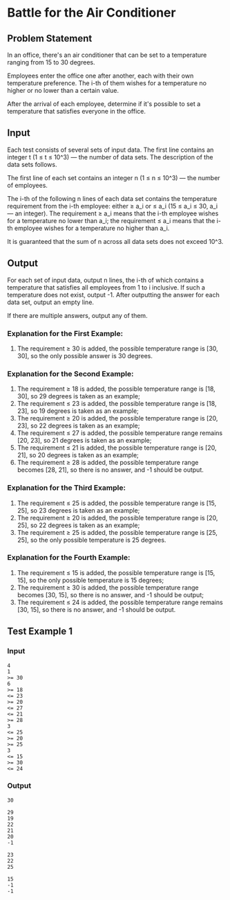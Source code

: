 # Battle for the Air Conditioner

## Problem Statement

In an office, there's an air conditioner that can be set to a temperature ranging from 15 to 30 degrees.

Employees enter the office one after another, each with their own temperature preference. The i-th of them wishes for a
temperature no higher or no lower than a certain value.

After the arrival of each employee, determine if it's possible to set a temperature that satisfies everyone in the
office.

## Input

Each test consists of several sets of input data. The first line contains an integer t (1 ≤ t ≤ 10^3) — the number of
data sets. The description of the data sets follows.

The first line of each set contains an integer n (1 ≤ n ≤ 10^3) — the number of employees.

The i-th of the following n lines of each data set contains the temperature requirement from the i-th employee: either ≥
a_i or ≤ a_i (15 ≤ a_i ≤ 30, a_i — an integer). The requirement ≥ a_i means that the i-th employee wishes for a
temperature no lower than a_i; the requirement ≤ a_i means that the i-th employee wishes for a temperature no higher
than a_i.

It is guaranteed that the sum of n across all data sets does not exceed 10^3.

## Output

For each set of input data, output n lines, the i-th of which contains a temperature that satisfies all employees from 1
to i inclusive. If such a temperature does not exist, output -1. After outputting the answer for each data set, output
an empty line.

If there are multiple answers, output any of them.

### Explanation for the First Example:

1. The requirement ≥ 30 is added, the possible temperature range is [30, 30], so the only possible answer is 30 degrees.

### Explanation for the Second Example:

1. The requirement ≥ 18 is added, the possible temperature range is [18, 30], so 29 degrees is taken as an example;
2. The requirement ≤ 23 is added, the possible temperature range is [18, 23], so 19 degrees is taken as an example;
3. The requirement ≥ 20 is added, the possible temperature range is [20, 23], so 22 degrees is taken as an example;
4. The requirement ≤ 27 is added, the possible temperature range remains [20, 23], so 21 degrees is taken as an example;
5. The requirement ≤ 21 is added, the possible temperature range is [20, 21], so 20 degrees is taken as an example;
6. The requirement ≥ 28 is added, the possible temperature range becomes [28, 21], so there is no answer, and -1 should
   be output.

### Explanation for the Third Example:

1. The requirement ≤ 25 is added, the possible temperature range is [15, 25], so 23 degrees is taken as an example;
2. The requirement ≥ 20 is added, the possible temperature range is [20, 25], so 22 degrees is taken as an example;
3. The requirement ≥ 25 is added, the possible temperature range is [25, 25], so the only possible temperature is 25
   degrees.

### Explanation for the Fourth Example:

1. The requirement ≤ 15 is added, the possible temperature range is [15, 15], so the only possible temperature is 15
   degrees;
2. The requirement ≥ 30 is added, the possible temperature range becomes [30, 15], so there is no answer, and -1 should
   be output;
3. The requirement ≤ 24 is added, the possible temperature range remains [30, 15], so there is no answer, and -1 should
   be output.

## Test Example 1

### Input

```
4
1
>= 30
6
>= 18
<= 23
>= 20
<= 27
<= 21
>= 28
3
<= 25
>= 20
>= 25
3
<= 15
>= 30
<= 24
```

### Output

```
30

29
19
22
21
20
-1

23
22
25

15
-1
-1
```